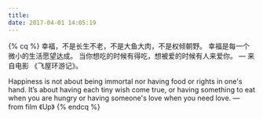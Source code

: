```yaml
---
title:
date: 2017-04-01 14:05:19
---
```


{% cq %}
幸福，不是长生不老，不是大鱼大肉，不是权倾朝野。
幸福是每一个微小的生活愿望达成。
当你想吃的时候有得吃，想被爱的时候有人来爱你。
— 来自电影 《飞屋环游记》。

Happiness is not about being immortal nor having food or rights in one's hand. It’s about having each tiny wish come true, or having something to eat when you are hungry or having someone's love when you need love.
— from film 《Up》
{% endcq %}